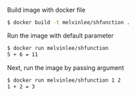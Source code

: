 Build image with docker file

```sh
$ docker build -t melvinlee/shfunction .
```

Run the image with default parameter

```sh
$ docker run melvinlee/shfunction
5 + 6 = 11
```

Next, run the image by passing argument

```sh
$ docker run melvinlee/shfunction 1 2
1 + 2 = 3
```